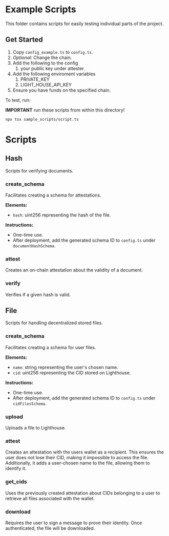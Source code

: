 # Example Scripts

This folder contains scripts for easily testing individual parts of the project.

## Get Started

1. Copy `config_example.ts` to `config.ts`.
2. *Optional:* Change the chain.
3. Add the following to the config
   1. your public key under attester.
4. Add the following enviroment variables
   1. PRIVATE_KEY
   2. LIGHT_HOUSE_API_KEY
5. Ensure you have funds on the specified chain.

To test, run:

**IMPORTANT** run these scripts from within this directory!

`npx tsx sample_scripts/script.ts`

# Scripts

## Hash

Scripts for verifying documents.

### create_schema

Facilitates creating a schema for attestations.

**Elements:**
- `hash`: uint256 representing the hash of the file.

**Instructions:**
- One-time use.
- After deployment, add the generated schema ID to `config.ts` under `documentHashSchema`.

### attest

Creates an on-chain attestation about the validity of a document.

### verify

Verifies if a given hash is valid.

## File

Scripts for handling decentralized stored files.

### create_schema

Facilitates creating a schema for user files.

**Elements:**
- `name`: string representing the user's chosen name.
- `cid`: uint256 representing the CID stored on Lighthouse.

**Instructions:**
- One-time use.
- After deployment, add the generated schema ID to `config.ts` under `cidFilesSchema`.

### upload

Uploads a file to Lighthouse.

### attest

Creates an attestation with the users wallet as a recipient. This ensures the user does not lose their CID, making it impossible to access the file. Additionally, it adds a user-chosen name to the file, allowing them to identify it.

### get_cids

Uses the previously created attestation about CIDs belonging to a user to retrieve all files associated with the wallet.

### download

Requires the user to sign a message to prove their identity. Once authenticated, the file will be downloaded.
